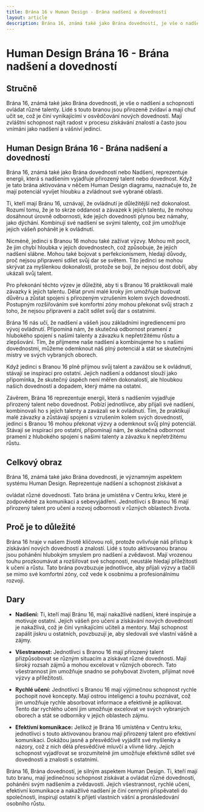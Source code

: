 ```yaml
---
title: Brána 16 v Human Design - Brána nadšení a dovedností
layout: article
description: Brána 16, známá také jako Brána dovedností, je vše o nadšení a schopnosti ovládat různé talenty. Lidé s touto branou jsou přirozeně zvídaví a mají chuť učit se, což je činí vynikajícími v osvědčování nových dovedností. Mají zvláštní schopnost najít radost v procesu získávání znalostí a často jsou vnímáni jako nadšení a vášniví jedinci.
---
```

# Human Design Brána 16 - Brána nadšení a dovedností
## Stručně
 Brána 16, známá také jako Brána dovedností, je vše o nadšení a schopnosti ovládat různé talenty. Lidé s touto branou jsou přirozeně zvídaví a mají chuť učit se, což je činí vynikajícími v osvědčování nových dovedností. Mají zvláštní schopnost najít radost v procesu získávání znalostí a často jsou vnímáni jako nadšení a vášniví jedinci.

## Human Design Brána 16 - Brána nadšení a dovedností
Brána 16, známá také jako Brána dovedností nebo Nadšení, reprezentuje energii, která s nadšením vyjadřuje přirozený talent nebo dovednost. Když je tato brána aktivována v něčem Human Design diagramu, naznačuje to, že mají potenciál vyvíjet hloubku a zvládnout své vybrané oblasti.

Ti, kteří mají Bránu 16, uznávají, že ovládnutí je důležitější než dokonalost. Rozumí tomu, že je to skrze oddanost a závazek k jejich talentu, že mohou dosáhnout úrovně odbornosti, kde jejich dovednosti plynou bez námahy, jako dýchání. Kombinují své nadšení se svými talenty, což jim umožňuje jejich vášeň pohánět je k ovládnutí.

Nicméně, jedinci s Branou 16 mohou také zažívat výzvy. Mohou mít pocit, že jim chybí hloubka v jejich dovednostech, což způsobuje, že jejich nadšení slábne. Mohou také bojovat s perfekcionismem, hledají důvody, proč nejsou připraveni sdílet svůj dar se světem. Tito jedinci se mohou skrývat za myšlenkou dokonalosti, protože se bojí, že nejsou dost dobří, aby ukázali svůj talent.

Pro překonání těchto výzev je důležité, aby ti s Branou 16 praktikovali malé závazky k jejich talentu. Dělat první malé kroky jim umožňuje budovat důvěru a zůstat spojeni s přirozeným vzrušením kolem svých dovedností. Postupným rozšiřováním své komfortní zóny mohou překonat svůj strach z toho, že nejsou připraveni a začít sdílet svůj dar s ostatními.

Brána 16 nás učí, že nadšení a vášeň jsou základními ingrediencemi pro vývoj ovládnutí. Připomíná nám, že skutečná odbornost pramení z hlubokého spojení s našimi talenty a závazku k nepřetržitému růstu a zlepšování. Tím, že přijmeme naše nadšení a kombinujeme ho s našimi dovednostmi, můžeme odemknout náš plný potenciál a stát se skutečnými mistry ve svých vybraných oborech.

Když jedinci s Branou 16 plně přijmou svůj talent a zavážou se k ovládnutí, stávají se inspirací pro ostatní. Jejich nadšení a oddanost slouží jako připomínka, že skutečný úspěch není měřen dokonalostí, ale hloubkou našich dovedností a dopadem, který máme na ostatní.

Závěrem, Brána 16 reprezentuje energii, která s nadšením vyjadřuje přirozený talent nebo dovednost. Pobízí jednotlivce, aby přijali své nadšení, kombinovali ho s jejich talenty a zavázali se k ovládnutí. Tím, že praktikují malé závazky a zůstávají spojeni s vzrušením kolem svých dovedností, jedinci s Branou 16 mohou překonat výzvy a odemknout svůj plný potenciál. Stávají se inspirací pro ostatní, připomínají nám, že skutečná odbornost pramení z hlubokého spojení s našimi talenty a závazku k nepřetržitému růstu.
## Celkový obraz

Brána 16, známá také jako Brána dovedností, je významným aspektem systému Human Design. Reprezentuje nadšení a schopnost získávat a

 ovládat různé dovednosti. Tato brána je umístěna v Centru krku, které je zodpovědné za komunikaci a sebevyjádření. Jednotlivci s Branou 16 mají přirozený talent pro učení a rozvoj odbornosti v různých oblastech života.

## Proč je to důležité

Brána 16 hraje v našem životě klíčovou roli, protože ovlivňuje náš přístup k získávání nových dovedností a znalostí. Lidé s touto aktivovanou branou jsou poháněni hlubokým smyslem pro nadšení a zvědavost. Mají vrozenou touhu prozkoumávat a rozšiřovat své schopnosti, neustále hledají příležitosti k učení a růstu. Tato brána povzbuzuje jednotlivce, aby přijali výzvy a tlačili se mimo své komfortní zóny, což vede k osobnímu a profesionálnímu rozvoji.

## Dary

- **Nadšení:** Ti, kteří mají Bránu 16, mají nakažlivé nadšení, které inspiruje a motivuje ostatní. Jejich vášeň pro učení a získávání nových dovedností je nakažlivá, což je činí vynikajícími učiteli a mentory. Mají schopnost zapálit jiskru u ostatních, povzbuzují je, aby sledovali své vlastní vášně a zájmy.

- **Všestrannost:** Jednotlivci s Branou 16 mají přirozený talent přizpůsobovat se různým situacím a získávat různé dovednosti. Mají široký rozsah zájmů a mohou excelovat v různých oborech. Tato všestrannost jim umožňuje snadno se pohybovat životem, přijímat nové výzvy a příležitosti.

- **Rychlé učení:** Jednotlivci s Branou 16 mají výjimečnou schopnost rychle pochopit nové koncepty. Mají ostrou inteligenci a touhu poznávat, což jim umožňuje rychle absorbovat informace a efektivně je aplikovat. Tento dar rychlého učení jim umožňuje excelovat ve svých vybraných oborech a stát se odborníky v jejich oblastech zájmu.

- **Efektivní komunikace:** Jelikož je Brána 16 umístěna v Centru krku, jednotlivci s touto aktivovanou branou mají přirozený talent pro efektivní komunikaci. Dokážou jasně a přesvědčivě vyjádřit své myšlenky a názory, což z nich dělá přesvědčivé mluvčí a vlivné lídry. Jejich schopnost vyjadřovat se srozumitelně jim umožňuje efektivně sdílet své dovednosti a znalosti s ostatními.

Brána 16, Brána dovedností, je silným aspektem Human Design. Ti, kteří mají tuto branu, mají jedinečnou schopnost získávat a ovládat různé dovednosti, poháněni svým nadšením a zvědavostí. Jejich všestrannost, rychlé učení, efektivní komunikace a nakažlivé nadšení je činí cennými přispěvateli do společnosti, inspirují ostatní k přijetí vlastních vášní a pronásledování osobního růstu.

